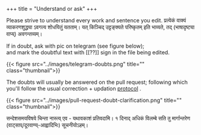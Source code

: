 +++
title = "Understand or ask"
+++

Please strive to understand every work and sentence you edit.  प्रत्येकं वाक्यं व्याकरणशुद्ध्या ऽवगत्य शोधयितुं यतताम्। यत् किञ्चिद् उट्टङ्क्यते परिष्कृतम् इति भाव्यते, तद् (भाषादृष्ट्या वाप्य्) अवगन्तव्यम्।

If in doubt, ask with pic on telegram (see figure below);  
and mark the doubtful text with [[??]] sign in the file being edited. 

{{< figure src="../images/telegram-doubts.png" title="" class="thumbnail">}}

The doubts will usually be answered on the pull request; following which you'll follow the usual correction + updation [protocol](/groups/dyuganga/projects/text/git-workflow/5_sUchita-doSha-parihAra-prativachane.md) .

{{< figure src="../images/pull-request-doubt-clarification.png" title="" class="thumbnail">}}

सन्देशसमयविषये चिन्ता नास्त्य् एव - यथावकाशं प्रतिवदामि। १ दिनाद् अधिकं विलम्बे सति तु मार्गान्तरेण (वाट्साप्/दूरवाण्य्-आह्वादिभिः) सूचनीयोऽहम्।